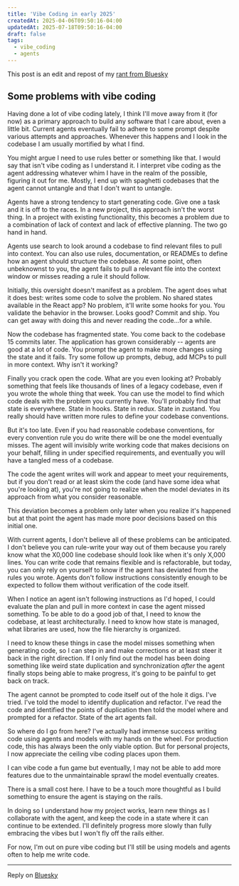```yaml
---
title: 'Vibe Coding in early 2025'
createdAt: 2025-04-06T09:50:16-04:00
updatedAt: 2025-07-18T09:50:16-04:00
draft: false
tags:
  - vibe_coding
  - agents
---
```


This post is an edit and repost of my [rant from Bluesky](https://bsky.app/profile/danielcorin.com/post/3llhwuxml2k25)

## Some problems with vibe coding

Having done a lot of vibe coding lately, I think I'll move away from it (for now) as a primary approach to build any software that I care about, even a little bit.
Current agents eventually fail to adhere to some prompt despite various attempts and approaches.
Whenever this happens and I look in the codebase I am usually mortified by what I find.

You might argue I need to use rules better or something like that.
I would say that isn't vibe coding as I understand it.
I interpret vibe coding as the agent addressing whatever whim I have in the realm of the possible, figuring it out for me.
Mostly, I end up with spaghetti codebases that the agent cannot untangle and that I don't want to untangle.

Agents have a strong tendency to start generating code.
Give one a task and it is off to the races.
In a new project, this approach isn't the worst thing.
In a project with existing functionality, this becomes a problem due to a combination of lack of context and lack of effective planning.
The two go hand in hand.

Agents use search to look around a codebase to find relevant files to pull into context.
You can also use rules, documentation, or READMEs to define how an agent should structure the codebase.
At some point, often unbeknownst to you, the agent fails to pull a relevant file into the context window or misses reading a rule it should follow.

Initially, this oversight doesn't manifest as a problem.
The agent does what it does best: writes some code to solve the problem.
No shared states available in the React app?
No problem, it'll write some hooks for you.
You validate the behavior in the browser.
Looks good?
Commit and ship.
You can get away with doing this and never reading the code...for a while.

Now the codebase has fragmented state.
You come back to the codebase 15 commits later.
The application has grown considerably -- agents are good at a lot of code.
You prompt the agent to make more changes using the state and it fails.
Try some follow up prompts, debug, add MCPs to pull in more context.
Why isn't it working?

Finally you crack open the code.
What are you even looking at?
Probably something that feels like thousands of lines of a legacy codebase, even if you wrote the whole thing that week.
You can use the model to find which code deals with the problem you currently have.
You'll probably find that state is everywhere.
State in hooks.
State in redux.
State in zustand.
You really should have written more rules to define your codebase conventions.

But it's too late.
Even if you had reasonable codebase conventions, for every convention rule you do write there will be one the model eventually misses.
The agent will invisibly write working code that makes decisions on your behalf, filling in under specified requirements, and eventually you will have a tangled mess of a codebase.

The code the agent writes will work and appear to meet your requirements, but if you don't read or at least skim the code (and have some idea what you're looking at), you're not going to realize when the model deviates in its approach from what you consider reasonable.

This deviation becomes a problem only later when you realize it's happened but at that point the agent has made more poor decisions based on this initial one.

With current agents, I don't believe all of these problems can be anticipated.
I don't believe you can rule-write your way out of them because you rarely know what the X0,000 line codebase should look like when it's only X,000 lines.
You can write code that remains flexible and is refactorable, but today, you can only rely on yourself to know if the agent has deviated from the rules you wrote.
Agents don't follow instructions consistently enough to be expected to follow them without verification of the code itself.

When I notice an agent isn't following instructions as I'd hoped, I could evaluate the plan and pull in more context in case the agent missed something.
To be able to do a good job of that, I need to know the codebase, at least architecturally.
I need to know how state is managed, what libraries are used, how the file hierarchy is organized.

I need to know these things in case the model misses something when generating code, so I can step in and make corrections or at least steer it back in the right direction.
If I only find out the model has been doing something like weird state duplication and synchronization _after_ the agent finally stops being able to make progress, it's going to be painful to get back on track.

The agent cannot be prompted to code itself out of the hole it digs.
I've tried.
I've told the model to identify duplication and refactor.
I've read the code and identified the points of duplication then told the model where and prompted for a refactor.
State of the art agents fail.

So where do I go from here?
I've actually had immense success writing code using agents and models with my hands on the wheel.
For production code, this has always been the only viable option.
But for personal projects, I now appreciate the ceiling vibe coding places upon them.

I can vibe code a fun game but eventually, I may not be able to add more features due to the unmaintainable sprawl the model eventually creates.

There is a small cost here. I have to be a touch more thoughtful as I build something to ensure the agent is staying on the rails.

In doing so I understand how my project works, learn new things as I collaborate with the agent, and keep the code in a state where it can continue to be extended.
I'll definitely progress more slowly than fully embracing the vibes but I won't fly off the rails either.

For now, I'm out on pure vibe coding but I'll still be using models and agents often to help me write code.

---

Reply on [Bluesky](https://bsky.app/profile/danielcorin.com/post/3llhwuxn6lu25)
